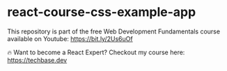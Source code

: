 # react-course-css-example-app
This repository is part of the free Web Development Fundamentals course available on Youtube: https://bit.ly/2Us6uOf

🔥 Want to become a React Expert? Checkout my course here: https://techbase.dev
